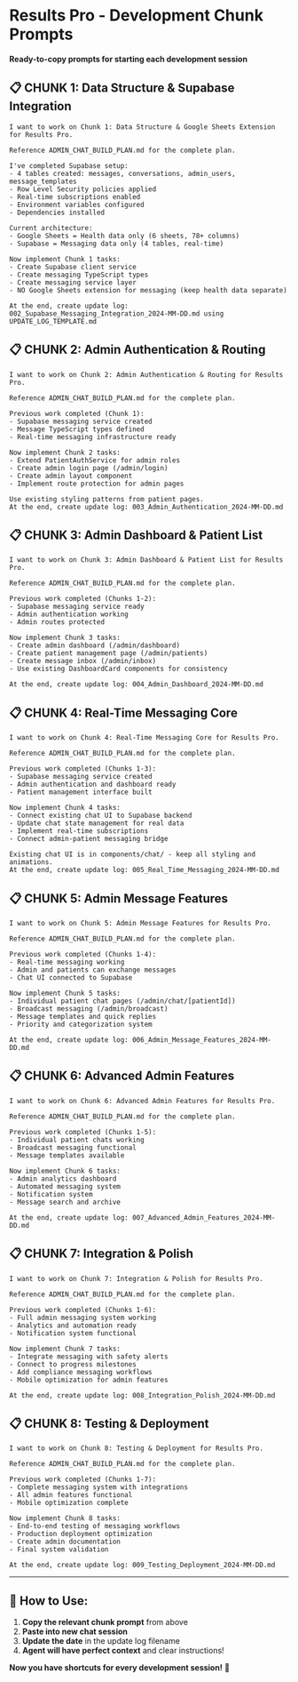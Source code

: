 # Results Pro - Development Chunk Prompts
**Ready-to-copy prompts for starting each development session**

## 📋 **CHUNK 1: Data Structure & Supabase Integration**
```
I want to work on Chunk 1: Data Structure & Google Sheets Extension for Results Pro.

Reference ADMIN_CHAT_BUILD_PLAN.md for the complete plan.

I've completed Supabase setup:
- 4 tables created: messages, conversations, admin_users, message_templates
- Row Level Security policies applied
- Real-time subscriptions enabled
- Environment variables configured
- Dependencies installed

Current architecture:
- Google Sheets = Health data only (6 sheets, 78+ columns)
- Supabase = Messaging data only (4 tables, real-time)

Now implement Chunk 1 tasks:
- Create Supabase client service
- Create messaging TypeScript types
- Create messaging service layer
- NO Google Sheets extension for messaging (keep health data separate)

At the end, create update log: 002_Supabase_Messaging_Integration_2024-MM-DD.md using UPDATE_LOG_TEMPLATE.md
```

## 📋 **CHUNK 2: Admin Authentication & Routing**
```
I want to work on Chunk 2: Admin Authentication & Routing for Results Pro.

Reference ADMIN_CHAT_BUILD_PLAN.md for the complete plan.

Previous work completed (Chunk 1):
- Supabase messaging service created
- Message TypeScript types defined
- Real-time messaging infrastructure ready

Now implement Chunk 2 tasks:
- Extend PatientAuthService for admin roles
- Create admin login page (/admin/login)
- Create admin layout component
- Implement route protection for admin pages

Use existing styling patterns from patient pages.
At the end, create update log: 003_Admin_Authentication_2024-MM-DD.md
```

## 📋 **CHUNK 3: Admin Dashboard & Patient List**
```
I want to work on Chunk 3: Admin Dashboard & Patient List for Results Pro.

Reference ADMIN_CHAT_BUILD_PLAN.md for the complete plan.

Previous work completed (Chunks 1-2):
- Supabase messaging service ready
- Admin authentication working
- Admin routes protected

Now implement Chunk 3 tasks:
- Create admin dashboard (/admin/dashboard)
- Create patient management page (/admin/patients)
- Create message inbox (/admin/inbox)
- Use existing DashboardCard components for consistency

At the end, create update log: 004_Admin_Dashboard_2024-MM-DD.md
```

## 📋 **CHUNK 4: Real-Time Messaging Core**
```
I want to work on Chunk 4: Real-Time Messaging Core for Results Pro.

Reference ADMIN_CHAT_BUILD_PLAN.md for the complete plan.

Previous work completed (Chunks 1-3):
- Supabase messaging service created
- Admin authentication and dashboard ready
- Patient management interface built

Now implement Chunk 4 tasks:
- Connect existing chat UI to Supabase backend
- Update chat state management for real data
- Implement real-time subscriptions
- Connect admin-patient messaging bridge

Existing chat UI is in components/chat/ - keep all styling and animations.
At the end, create update log: 005_Real_Time_Messaging_2024-MM-DD.md
```

## 📋 **CHUNK 5: Admin Message Features**
```
I want to work on Chunk 5: Admin Message Features for Results Pro.

Reference ADMIN_CHAT_BUILD_PLAN.md for the complete plan.

Previous work completed (Chunks 1-4):
- Real-time messaging working
- Admin and patients can exchange messages
- Chat UI connected to Supabase

Now implement Chunk 5 tasks:
- Individual patient chat pages (/admin/chat/[patientId])
- Broadcast messaging (/admin/broadcast)
- Message templates and quick replies
- Priority and categorization system

At the end, create update log: 006_Admin_Message_Features_2024-MM-DD.md
```

## 📋 **CHUNK 6: Advanced Admin Features**
```
I want to work on Chunk 6: Advanced Admin Features for Results Pro.

Reference ADMIN_CHAT_BUILD_PLAN.md for the complete plan.

Previous work completed (Chunks 1-5):
- Individual patient chats working
- Broadcast messaging functional
- Message templates available

Now implement Chunk 6 tasks:
- Admin analytics dashboard
- Automated messaging system
- Notification system
- Message search and archive

At the end, create update log: 007_Advanced_Admin_Features_2024-MM-DD.md
```

## 📋 **CHUNK 7: Integration & Polish**
```
I want to work on Chunk 7: Integration & Polish for Results Pro.

Reference ADMIN_CHAT_BUILD_PLAN.md for the complete plan.

Previous work completed (Chunks 1-6):
- Full admin messaging system working
- Analytics and automation ready
- Notification system functional

Now implement Chunk 7 tasks:
- Integrate messaging with safety alerts
- Connect to progress milestones
- Add compliance messaging workflows
- Mobile optimization for admin features

At the end, create update log: 008_Integration_Polish_2024-MM-DD.md
```

## 📋 **CHUNK 8: Testing & Deployment**
```
I want to work on Chunk 8: Testing & Deployment for Results Pro.

Reference ADMIN_CHAT_BUILD_PLAN.md for the complete plan.

Previous work completed (Chunks 1-7):
- Complete messaging system with integrations
- All admin features functional
- Mobile optimization complete

Now implement Chunk 8 tasks:
- End-to-end testing of messaging workflows
- Production deployment optimization
- Create admin documentation
- Final system validation

At the end, create update log: 009_Testing_Deployment_2024-MM-DD.md
```

---

## 🎯 **How to Use:**

1. **Copy the relevant chunk prompt** from above
2. **Paste into new chat session**
3. **Update the date** in the update log filename
4. **Agent will have perfect context** and clear instructions!

**Now you have shortcuts for every development session!** 🚀
